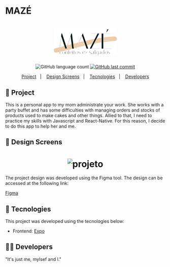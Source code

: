 # MAZÉ 
<h1 align="center">
    <img alt="logo" title="logo" src="https://github.com/manassesss/try-repo/blob/main/logo5.svg" width="200"/>
</h1>
<p align="center">
  <img alt="GitHub language count" src="https://img.shields.io/github/languages/count/manassesss/MAZE?color=%2304D361">

<a href="https://github.com/manassesss/MAZE/commits/main">
    <img alt="GitHub last commit" src="https://img.shields.io/github/last-commit/manassesss/MAZE">
 </a>

<p align="center">
  <a href="#project">Project</a>&nbsp;&nbsp;&nbsp;|&nbsp;&nbsp;&nbsp;
  <a href="#design-screens">Design Screens</a>&nbsp;&nbsp;&nbsp;|&nbsp;&nbsp;&nbsp;
  <a href="#tecnologies">Tecnologies</a>&nbsp;&nbsp;&nbsp;|&nbsp;&nbsp;&nbsp;
  <a href="#developers">Developers</a>
</p>

## :cake: Project
This is a personal app to my mom administrate your work. She works with a party buffet and has some difficulties with managing orders and stocks of products used to make cakes and other things. Allied to that, I need to practice my skills with Javascript and React-Native. For this reason, I decide to do this app to help her and me.

## :cupcake: Design Screens

<h1 align="center">
    <img alt="projeto" title="projeto" src="https://github.com/manassesss/try-repo/blob/main/MAZ%C3%89.png"/>
</h1>

The project design was developed using the Figma tool. The design can be accessed at the following link:

[Figma][figma]

## :ice_cream: Tecnologies

<p align="justify">
   This project was developed using the tecnologies below:
</p>

- Frontend: [Expo][expo]

## :man_cook: Developers

"It's just me, mylsef and I."


[expo]: https://expo.io/
[figma]: https://www.figma.com/file/zncGxGUAKSOkLLqfmD1ah5/MAZÉ?node-id=0%3A1
